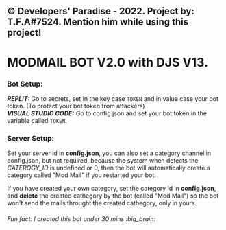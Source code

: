 ## © Developers' Paradise - 2022. Project by: T.F.A#7524. Mention him while using this project!
# MODMAIL BOT V2.0 with DJS V13.
### Bot Setup:
***REPLIT:*** Go to secrets, set in the key case `TOKEN` and in value case your bot token. (To protect your bot token from attackers) <br>
***VISUAL STUDIO CODE:*** Go to config.json and set your bot token in the variable called `TOKEN`.

### Server Setup:
Set your server id in **config.json**, you can also set a category channel in config.json, but not required, because the system when detects the *CATEROGY_ID* is undefined or 0, then the bot will automatically create a category called "Mod Mail" if you restarted your bot.

If you have created your own category, set the category id in **config.json**, and **delete** the created cathegory by the bot (called "Mod Mail") so the bot won't send the mails throught the created cathegory, only in yours.

###### Fun fact: I created this bot under 30 mins :big_brain:
